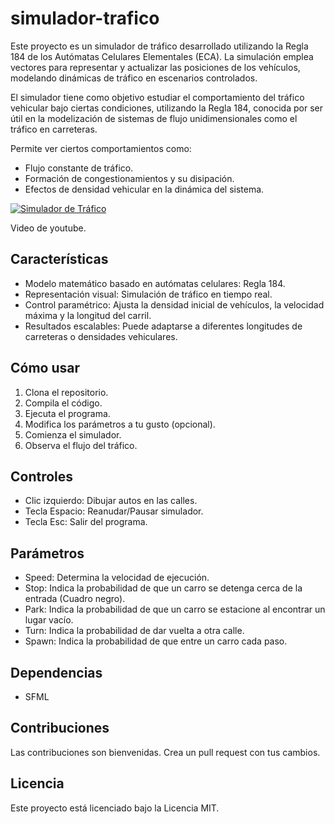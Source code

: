 # simulador-trafico
Este proyecto es un simulador de tráfico desarrollado utilizando la Regla 184 de los Autómatas Celulares Elementales (ECA). La simulación emplea vectores para representar y actualizar las posiciones de los vehículos, modelando dinámicas de tráfico en escenarios controlados.

El simulador tiene como objetivo estudiar el comportamiento del tráfico vehicular bajo ciertas condiciones, utilizando la Regla 184, conocida por ser útil en la modelización de sistemas de flujo unidimensionales como el tráfico en carreteras.

Permite ver ciertos comportamientos como:
* Flujo constante de tráfico.
* Formación de congestionamientos y su disipación.
* Efectos de densidad vehicular en la dinámica del sistema.

[![Simulador de Tráfico](https://img.youtube.com/vi/MlvBdhOyccU/0.jpg)](https://www.youtube.com/watch?v=MlvBdhOyccU)

Video de youtube.

## Características
* Modelo matemático basado en autómatas celulares: Regla 184.
* Representación visual: Simulación de tráfico en tiempo real.
* Control paramétrico: Ajusta la densidad inicial de vehículos, la velocidad máxima y la longitud del carril.
* Resultados escalables: Puede adaptarse a diferentes longitudes de carreteras o densidades vehiculares.

## Cómo usar

1.  Clona el repositorio.
2.  Compila el código.
3.  Ejecuta el programa.
4.  Modifica los parámetros a tu gusto (opcional).
5.  Comienza el simulador.
6.  Observa el flujo del tráfico.

## Controles

*   Clic izquierdo: Dibujar autos en las calles.
*   Tecla Espacio: Reanudar/Pausar simulador.
*   Tecla Esc: Salir del programa.

## Parámetros

*   Speed: Determina la velocidad de ejecución.
*   Stop: Indica la probabilidad de que un carro se detenga cerca de la entrada (Cuadro negro).
*   Park: Indica la probabilidad de que un carro se estacione al encontrar un lugar vacío.
*   Turn: Indica la probabilidad de dar vuelta a otra calle.
*   Spawn: Indica la probabilidad de que entre un carro cada paso.

## Dependencias

*   SFML

## Contribuciones

Las contribuciones son bienvenidas. Crea un pull request con tus cambios.

## Licencia

Este proyecto está licenciado bajo la Licencia MIT.
